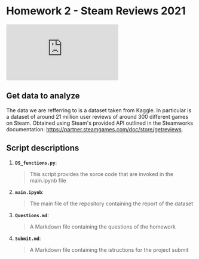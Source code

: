 # Homework 2 - Steam Reviews 2021

![steam](https://www.vortez.net/contentteller.php?ct=news&action=file&id=18653)

## Get data to analyze

The data we are refferring to is a dataset taken from Kaggle. In particular is a dataset of around 21 million user reviews of around 300 different games on Steam. Obtained using Steam's provided API outlined in the Steamworks documentation: https://partner.steamgames.com/doc/store/getreviews.

## Script descriptions

1. __`DS_functions.py`__: 
	> This script provides the sorce code that are invoked in the main.ipynb file

2. __`main.ipynb`__: 
	> The main file of the repository containing the report of the dataset

3. __`Questions.md`__: 
	> A Markdown file containing the questions of the homework
	
4. __`Submit.md`__: 

	> A Markdown file containing the istructions for the project submit
